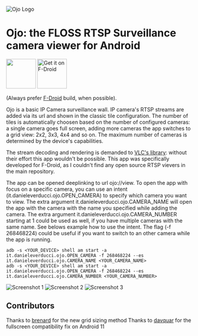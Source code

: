 ![Ojo Logo](/media/icon.png)

# Ojo: the FLOSS RTSP Surveillance camera viewer for Android

[<img src="https://raw.githubusercontent.com/andOTP/andOTP/master/assets/badges/get-it-on-github.png" height="80">](https://github.com/penguin86/ojo/releases/latest) 
[<img src="https://fdroid.gitlab.io/artwork/badge/get-it-on.png" alt="Get it on F-Droid" height="80">](https://f-droid.org/it/packages/it.danieleverducci.ojo)

(Always prefer [F-Droid](https://f-droid.org) build, when possible).

Ojo is a basic IP Camera surveillance wall.
IP camera's RTSP streams are added via its url and shown in the classic tile configuration. The number of tiles is automatically choosen based on the number of configured cameras: a single camera goes full screen, adding more cameras the app switches to a grid view: 2x2, 3x3, 4x4 and so on.
The maximum number of cameras is determined by the device's capabilities.

The stream decoding and rendering is demanded to [VLC's library](https://code.videolan.org/videolan/vlc-android): without their effort this app wouldn't be possible.
This app was specifically developed for F-Droid, as I couldn't find any open source RTSP vievers in the main repository.

The app can be opened deeplinking to url ojo://view.
To open the app with focus on a specific camera, you can use an intent (it.danieleverducci.ojo.OPEN_CAMERA) to specify which camera you want to view.
The extra argument it.danieleverducci.ojo.CAMERA_NAME will open the app with the camera with the name you specified while adding the camera.
The extra argument it.danieleverducci.ojo.CAMERA_NUMBER starting at 1 could be used as well, if you have multiple cameras with the same name.
See belows example how to use the intent. The flag (-f 268468224) could be useful if you want to switch to an other camera while the app is running.
```shell
adb -s <YOUR_DEVICE> shell am start -a it.danieleverducci.ojo.OPEN_CAMERA -f 268468224 --es it.danieleverducci.ojo.CAMERA_NAME <YOUR_CAMERA_NAME>
adb -s <YOUR_DEVICE> shell am start -a it.danieleverducci.ojo.OPEN_CAMERA -f 268468224 --es it.danieleverducci.ojo.CAMERA_NUMBER <YOUR_CAMERA_NUMBER>
```


![Screenshot 1](media/screenshots/1.png)      ![Screenshot 2](media/screenshots/2.png)      ![Screenshot 3](media/screenshots/3.png)

## Contributors
Thanks to [brenard](https://github.com/brenard) for the new grid sizing method
Thanks to [davquar](https://github.com/davquar) for the fullscreen compatibility fix on Android 11

